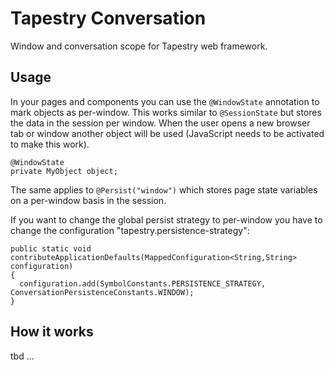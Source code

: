 # Tapestry Conversation

Window and conversation scope for Tapestry web framework.

## Usage

In your pages and components you can use the <code>@WindowState</code> annotation to mark objects as per-window.
This works similar to <code>@SessionState</code> but stores the data in the session per window. When the user
opens a new browser tab or window another object will be used (JavaScript needs to be activated to make this work).

    @WindowState
    private MyObject object;

The same applies to <code>@Persist("window")</code> which stores page state variables on a per-window basis in the session.

If you want to change the global persist strategy to per-window you have to change the configuration "tapestry.persistence-strategy": 

    public static void contributeApplicationDefaults(MappedConfiguration<String,String> configuration)
    {
      configuration.add(SymbolConstants.PERSISTENCE_STRATEGY, ConversationPersistenceConstants.WINDOW);
    }

## How it works

tbd ...